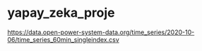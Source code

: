 # yapay_zeka_proje

https://data.open-power-system-data.org/time_series/2020-10-06/time_series_60min_singleindex.csv
